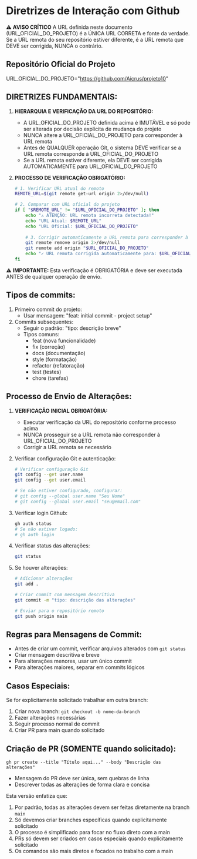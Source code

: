 # Diretrizes de Interação com Github

⚠️ **AVISO CRÍTICO**
A URL definida neste documento (URL_OFICIAL_DO_PROJETO) é a ÚNICA URL CORRETA e fonte da verdade.
Se a URL remota do seu repositório estiver diferente, é a URL remota que DEVE ser corrigida, NUNCA o contrário.

## Repositório Oficial do Projeto
URL_OFICIAL_DO_PROJETO="https://github.com/Aicrus/projeto10"

## DIRETRIZES FUNDAMENTAIS:

1. **HIERARQUIA E VERIFICAÇÃO DA URL DO REPOSITÓRIO:**
   - A URL_OFICIAL_DO_PROJETO definida acima é IMUTÁVEL e só pode ser alterada por decisão explícita de mudança do projeto
   - NUNCA altere a URL_OFICIAL_DO_PROJETO para corresponder à URL remota
   - Antes de QUALQUER operação Git, o sistema DEVE verificar se a URL remota corresponde à URL_OFICIAL_DO_PROJETO
   - Se a URL remota estiver diferente, ela DEVE ser corrigida AUTOMATICAMENTE para URL_OFICIAL_DO_PROJETO

2. **PROCESSO DE VERIFICAÇÃO OBRIGATÓRIO:**
   ```bash
   # 1. Verificar URL atual do remoto
   REMOTE_URL=$(git remote get-url origin 2>/dev/null)

   # 2. Comparar com URL oficial do projeto
   if [ "$REMOTE_URL" != "$URL_OFICIAL_DO_PROJETO" ]; then
       echo "⚠️ ATENÇÃO: URL remota incorreta detectada!"
       echo "URL Atual: $REMOTE_URL"
       echo "URL Oficial: $URL_OFICIAL_DO_PROJETO"
       
       # 3. Corrigir automaticamente a URL remota para corresponder à oficial
       git remote remove origin 2>/dev/null
       git remote add origin "$URL_OFICIAL_DO_PROJETO"
       echo "✓ URL remota corrigida automaticamente para: $URL_OFICIAL_DO_PROJETO"
   fi
   ```

⚠️ **IMPORTANTE:** Esta verificação é OBRIGATÓRIA e deve ser executada ANTES de qualquer operação de envio.

## Tipos de commits:

1. Primeiro commit do projeto:
    - Usar mensagem: "feat: initial commit - project setup"
2. Commits subsequentes:
    - Seguir o padrão: "tipo: descrição breve"
    - Tipos comuns:
        - feat (nova funcionalidade)
        - fix (correção)
        - docs (documentação)
        - style (formatação)
        - refactor (refatoração)
        - test (testes)
        - chore (tarefas)

## Processo de Envio de Alterações:

1. **VERIFICAÇÃO INICIAL OBRIGATÓRIA:**
   - Executar verificação da URL do repositório conforme processo acima
   - NUNCA prosseguir se a URL remota não corresponder à URL_OFICIAL_DO_PROJETO
   - Corrigir a URL remota se necessário

2. Verificar configuração Git e autenticação:
    ```bash
    # Verificar configuração Git
    git config --get user.name
    git config --get user.email
    
    # Se não estiver configurado, configurar:
    # git config --global user.name "Seu Nome"
    # git config --global user.email "seu@email.com"
    ```
    
3. Verificar login Github:
    ```bash
    gh auth status
    # Se não estiver logado:
    # gh auth login
    ```
    
4. Verificar status das alterações:
    ```bash
    git status
    ```
    
5. Se houver alterações:
    ```bash
    # Adicionar alterações
    git add .
    
    # Criar commit com mensagem descritiva
    git commit -m "tipo: descrição das alterações"
    
    # Enviar para o repositório remoto
    git push origin main
    ```

## Regras para Mensagens de Commit:
- Antes de criar um commit, verificar arquivos alterados com `git status`
- Criar mensagem descritiva e breve
- Para alterações menores, usar um único commit
- Para alterações maiores, separar em commits lógicos

## Casos Especiais:
Se for explicitamente solicitado trabalhar em outra branch:

1. Criar nova branch: `git checkout -b nome-da-branch`
2. Fazer alterações necessárias
3. Seguir processo normal de commit
4. Criar PR para main quando solicitado

## Criação de PR (SOMENTE quando solicitado):
`gh pr create --title "Título aqui..." --body "Descrição das alterações"`

- Mensagem do PR deve ser única, sem quebras de linha
- Descrever todas as alterações de forma clara e concisa

Esta versão enfatiza que:
1. Por padrão, todas as alterações devem ser feitas diretamente na branch `main`
2. Só devemos criar branches específicas quando explicitamente solicitado
3. O processo é simplificado para focar no fluxo direto com a main
4. PRs só devem ser criados em casos especiais quando explicitamente solicitado
5. Os comandos são mais diretos e focados no trabalho com a main